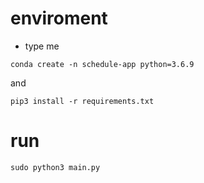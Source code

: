 # enviroment
- type me
```
conda create -n schedule-app python=3.6.9
```
and
```
pip3 install -r requirements.txt
```

# run
```
sudo python3 main.py
```